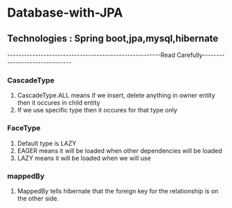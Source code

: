 # Database-with-JPA
## Technologies : Spring boot,jpa,mysql,hibernate
-------------------------------------------------------Read Carefully-------------------------------
### CascadeType
1. CascadeType.ALL means if we insert, delete anything in owner entity then it occures in child entity
2. If we use specific type then it occures for that type only

### FaceType
1. Default type is LAZY
2. EAGER means it will be loaded when other dependencies will be loaded 
3. LAZY means it will be loaded when we will use 

### mappedBy
1. MappedBy tells hibernate that the foreign key for the relationship is on the other side.

